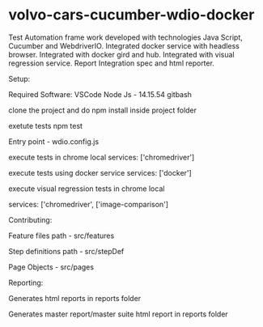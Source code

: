 # volvo-cars-cucumber-wdio-docker

Test Automation frame work developed with technologies Java Script, Cucumber and WebdriverIO.
Integrated docker service with headless browser.
Integrated with docker gird and hub.
Integrated with visual regression service.
Report Integration spec and html reporter.

Setup:

Required Software:
VSCode
Node Js - 14.15.54
gitbash

clone the project and do npm install inside project folder

exetute tests
npm test

Entry point - wdio.config.js

execute tests in chrome local
services: ['chromedriver']

execute tests using docker service
services: ['docker']

execute visual regression tests in chrome local

services: ['chromedriver',
        ['image-comparison']
        
 Contributing:

 Feature files path - src/features

 Step definitions path - src/stepDef

 Page Objects - src/pages
 
 
 Reporting:
 
 Generates html reports in reports folder

 Generates master report/master suite html report in reports folder

